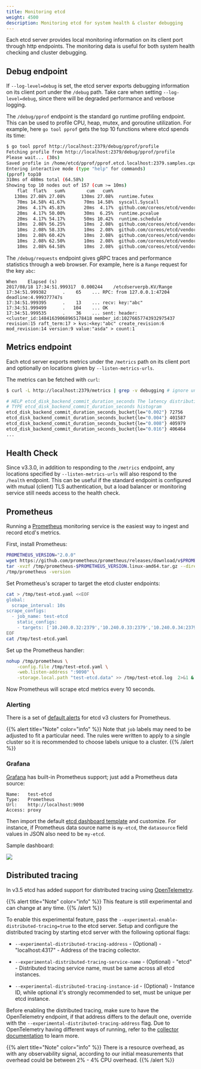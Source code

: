```yaml
---
title: Monitoring etcd
weight: 4500
description: Monitoring etcd for system health & cluster debugging
---
```


Each etcd server provides local monitoring information on its client port through http endpoints. The monitoring data is useful for both system health checking and cluster debugging.

## Debug endpoint

If `--log-level=debug` is set, the etcd server exports debugging information on its client port under the `/debug` path. Take care when setting `--log-level=debug`, since there will be degraded performance and verbose logging.

The `/debug/pprof` endpoint is the standard go runtime profiling endpoint. This can be used to profile CPU, heap, mutex, and goroutine utilization. For example, here `go tool pprof` gets the top 10 functions where etcd spends its time:

```sh
$ go tool pprof http://localhost:2379/debug/pprof/profile
Fetching profile from http://localhost:2379/debug/pprof/profile
Please wait... (30s)
Saved profile in /home/etcd/pprof/pprof.etcd.localhost:2379.samples.cpu.001.pb.gz
Entering interactive mode (type "help" for commands)
(pprof) top10
310ms of 480ms total (64.58%)
Showing top 10 nodes out of 157 (cum >= 10ms)
    flat  flat%   sum%        cum   cum%
   130ms 27.08% 27.08%      130ms 27.08%  runtime.futex
    70ms 14.58% 41.67%       70ms 14.58%  syscall.Syscall
    20ms  4.17% 45.83%       20ms  4.17%  github.com/coreos/etcd/vendor/golang.org/x/net/http2/hpack.huffmanDecode
    20ms  4.17% 50.00%       30ms  6.25%  runtime.pcvalue
    20ms  4.17% 54.17%       50ms 10.42%  runtime.schedule
    10ms  2.08% 56.25%       10ms  2.08%  github.com/coreos/etcd/vendor/github.com/coreos/etcd/etcdserver.(*EtcdServer).AuthInfoFromCtx
    10ms  2.08% 58.33%       10ms  2.08%  github.com/coreos/etcd/vendor/github.com/coreos/etcd/etcdserver.(*EtcdServer).Lead
    10ms  2.08% 60.42%       10ms  2.08%  github.com/coreos/etcd/vendor/github.com/coreos/etcd/pkg/wait.(*timeList).Trigger
    10ms  2.08% 62.50%       10ms  2.08%  github.com/coreos/etcd/vendor/github.com/prometheus/client_golang/prometheus.(*MetricVec).hashLabelValues
    10ms  2.08% 64.58%       10ms  2.08%  github.com/coreos/etcd/vendor/golang.org/x/net/http2.(*Framer).WriteHeaders
```

The `/debug/requests` endpoint gives gRPC traces and performance statistics through a web browser. For example, here is a `Range` request for the key `abc`:

```
When	Elapsed (s)
2017/08/18 17:34:51.999317 	0.000244 	/etcdserverpb.KV/Range
17:34:51.999382 	 .    65 	... RPC: from 127.0.0.1:47204 deadline:4.999377747s
17:34:51.999395 	 .    13 	... recv: key:"abc"
17:34:51.999499 	 .   104 	... OK
17:34:51.999535 	 .    36 	... sent: header:<cluster_id:14841639068965178418 member_id:10276657743932975437 revision:15 raft_term:17 > kvs:<key:"abc" create_revision:6 mod_revision:14 version:9 value:"asda" > count:1
```

## Metrics endpoint

Each etcd server exports metrics under the `/metrics` path on its client port and optionally on locations given by `--listen-metrics-urls`.

The metrics can be fetched with `curl`:

```sh
$ curl -L http://localhost:2379/metrics | grep -v debugging # ignore unstable debugging metrics

# HELP etcd_disk_backend_commit_duration_seconds The latency distributions of commit called by backend.
# TYPE etcd_disk_backend_commit_duration_seconds histogram
etcd_disk_backend_commit_duration_seconds_bucket{le="0.002"} 72756
etcd_disk_backend_commit_duration_seconds_bucket{le="0.004"} 401587
etcd_disk_backend_commit_duration_seconds_bucket{le="0.008"} 405979
etcd_disk_backend_commit_duration_seconds_bucket{le="0.016"} 406464
...
```

## Health Check

Since v3.3.0, in addition to responding to the `/metrics` endpoint, any locations specified by `--listen-metrics-urls` will also respond to the `/health` endpoint. This can be useful if the standard endpoint is configured with mutual (client) TLS authentication, but a load balancer or monitoring service still needs access to the health check.

## Prometheus

Running a [Prometheus][prometheus] monitoring service is the easiest way to ingest and record etcd's metrics.

First, install Prometheus:

```sh
PROMETHEUS_VERSION="2.0.0"
wget https://github.com/prometheus/prometheus/releases/download/v$PROMETHEUS_VERSION/prometheus-$PROMETHEUS_VERSION.linux-amd64.tar.gz -O /tmp/prometheus-$PROMETHEUS_VERSION.linux-amd64.tar.gz
tar -xvzf /tmp/prometheus-$PROMETHEUS_VERSION.linux-amd64.tar.gz --directory /tmp/ --strip-components=1
/tmp/prometheus -version
```

Set Prometheus's scraper to target the etcd cluster endpoints:

```sh
cat > /tmp/test-etcd.yaml <<EOF
global:
  scrape_interval: 10s
scrape_configs:
  - job_name: test-etcd
    static_configs:
    - targets: ['10.240.0.32:2379','10.240.0.33:2379','10.240.0.34:2379']
EOF
cat /tmp/test-etcd.yaml
```

Set up the Prometheus handler:

```sh
nohup /tmp/prometheus \
    -config.file /tmp/test-etcd.yaml \
    -web.listen-address ":9090" \
    -storage.local.path "test-etcd.data" >> /tmp/test-etcd.log  2>&1 &
```

Now Prometheus will scrape etcd metrics every 10 seconds.


### Alerting

There is a set of [default alerts](https://github.com/etcd-io/etcd/tree/main/contrib/mixin) for etcd v3 clusters for Prometheus.

{{% alert title="Note" color="info" %}}
Note that `job` labels may need to be adjusted to fit a particular need. The rules were written to apply to a single cluster so it is recommended to choose labels unique to a cluster.
{{% /alert %}}

### Grafana

[Grafana][grafana] has built-in Prometheus support; just add a Prometheus data source:

```
Name:   test-etcd
Type:   Prometheus
Url:    http://localhost:9090
Access: proxy
```

Then import the default [etcd dashboard template][template] and customize. For instance, if Prometheus data source name is `my-etcd`, the `datasource` field values in JSON also need to be `my-etcd`.

Sample dashboard:

![](../etcd-sample-grafana.png)

## Distributed tracing

In v3.5 etcd has added support for distributed tracing using [OpenTelemetry](https://github.com/open-telemetry).

{{% alert title="Note" color="info" %}}
This feature is still experimental and can change at any time.
{{% /alert %}}

To enable this experimental feature, pass the `--experimental-enable-distributed-tracing=true` to the etcd server. Setup and configure the distributed tracing by starting etcd server with the following optional flags:

- `--experimental-distributed-tracing-address` - (Optional) - "localhost:4317" - Address of the tracing collector.

- `--experimental-distributed-tracing-service-name` - (Optional) - "etcd" - Distributed tracing service name, must be same across all etcd instances.

- `--experimental-distributed-tracing-instance-id` - (Optional) - Instance ID, while optional it's strongly recommended to set, must be unique per etcd instance.

Before enabling the distributed tracing, make sure to have the OpenTelemetry endpoint, if that address differs to the default one, override with the `--experimental-distributed-tracing-address` flag. Due to OpenTelemetry having different ways of running, refer to the [collector documentation](https://opentelemetry.io/docs/collector/getting-started/) to learn more.

{{% alert title="Note" color="info" %}}
There is a resource overhead, as with any observability signal, according to our initial measurements that overhead could be between 2% - 4% CPU overhead.
{{% /alert %}}

[grafana]: http://grafana.org/
[prometheus]: https://prometheus.io/
[template]: ../grafana.json
